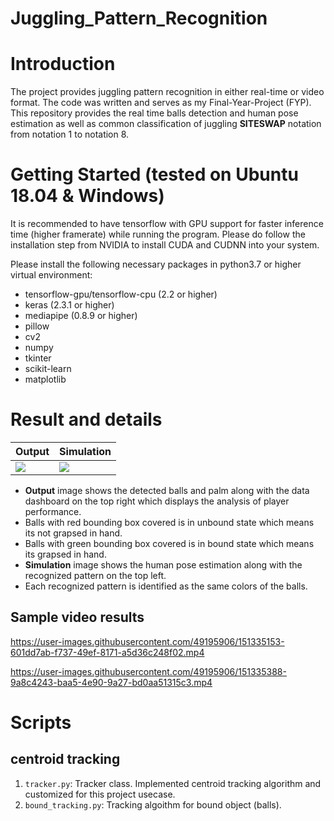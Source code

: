 # Juggling_Pattern_Recognition

# Introduction
The project provides juggling pattern recognition in either real-time or video format. The code was written and serves
as my Final-Year-Project (FYP). This repository provides the real time balls detection and human pose estimation as well as common classification of juggling **SITESWAP** notation from notation 1 to notation 8.

# Getting Started (tested on Ubuntu 18.04 & Windows)
It is recommended to have tensorflow with GPU support for faster inference time (higher framerate) while running the program. Please do follow the installation step from NVIDIA to install CUDA and CUDNN into your system.

Please install the following necessary packages in python3.7 or higher virtual environment:
* tensorflow-gpu/tensorflow-cpu (2.2 or higher)
* keras (2.3.1 or higher)
* mediapipe (0.8.9 or higher)
* pillow
* cv2
* numpy
* tkinter
* scikit-learn
* matplotlib


# Result and details
Output | Simulation
--- | ---
![](https://user-images.githubusercontent.com/49195906/151332629-1c43b810-8451-4a01-9552-7c1a19804311.png) | ![](https://user-images.githubusercontent.com/49195906/151332456-56745ab9-e879-466c-aacc-f5eb204439d9.png)
* **Output** image shows the detected balls and palm along with the data dashboard on the top right which displays the analysis of player performance. 
* Balls with red bounding box covered is in unbound state which means its not grapsed in hand. 
* Balls with green bounding box covered is in bound state which means its grapsed in hand.
* **Simulation** image shows the human pose estimation along with the recognized pattern on the top left.
* Each recognized pattern is identified as the same colors of the balls.

## Sample video results

https://user-images.githubusercontent.com/49195906/151335153-601dd7ab-f737-49ef-8171-a5d36c248f02.mp4


https://user-images.githubusercontent.com/49195906/151335388-9a8c4243-baa5-4e90-9a27-bd0aa51315c3.mp4








# Scripts
## centroid tracking
1. ```tracker.py```: Tracker class. Implemented centroid tracking algorithm and customized for this project usecase.
2. ```bound_tracking.py```: Tracking algoithm for bound object (balls).
